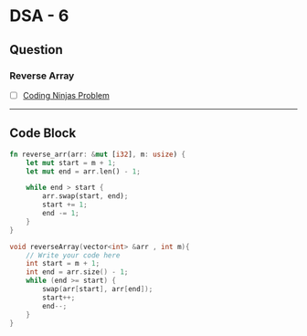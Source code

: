 # DSA - 6

## Question

### Reverse Array

- [ ] [Coding Ninjas Problem](https://www.naukri.com/code360/problems/reverse-the-array_1262298)

---

## Code Block

```rust
fn reverse_arr(arr: &mut [i32], m: usize) {
    let mut start = m + 1;
    let mut end = arr.len() - 1;

    while end > start {
        arr.swap(start, end);
        start += 1;
        end -= 1;
    }
}
```

```c++
void reverseArray(vector<int> &arr , int m){
    // Write your code here
    int start = m + 1;
    int end = arr.size() - 1;
    while (end >= start) {
        swap(arr[start], arr[end]);
        start++;
        end--;
    }
}
```

<!-- ## Code Image

![alt text](image.png) -->
